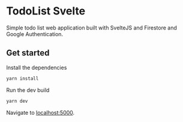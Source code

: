 # TodoList Svelte
Simple todo list web application built with SvelteJS and Firestore and Google Authentication.


## Get started

Install the dependencies

```bash
yarn install
```

Run the dev build

```bash
yarn dev
```

Navigate to [localhost:5000](http://localhost:5000). 
